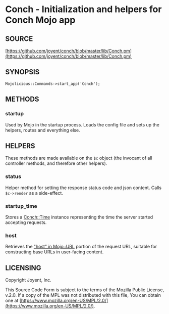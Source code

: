 # Conch - Initialization and helpers for Conch Mojo app

## SOURCE

[https://github.com/joyent/conch/blob/master/lib/Conch.pm](https://github.com/joyent/conch/blob/master/lib/Conch.pm)

## SYNOPSIS

```
Mojolicious::Commands->start_app('Conch');
```

## METHODS

### startup

Used by Mojo in the startup process. Loads the config file and sets up the
helpers, routes and everything else.

## HELPERS

These methods are made available on the `$c` object (the invocant of all controller methods,
and therefore other helpers).

### status

Helper method for setting the response status code and json content. Calls
`$c->render` as a side-effect.

### startup\_time

Stores a [Conch::Time](../modules/Conch%3A%3ATime) instance representing the time the server started accepting requests.

### host

Retrieves the ["host" in Mojo::URL](https://metacpan.org/pod/Mojo%3A%3AURL#host) portion of the request URL, suitable for constructing base URLs
in user-facing content.

## LICENSING

Copyright Joyent, Inc.

This Source Code Form is subject to the terms of the Mozilla Public License,
v.2.0. If a copy of the MPL was not distributed with this file, You can obtain
one at [https://www.mozilla.org/en-US/MPL/2.0/](https://www.mozilla.org/en-US/MPL/2.0/).
